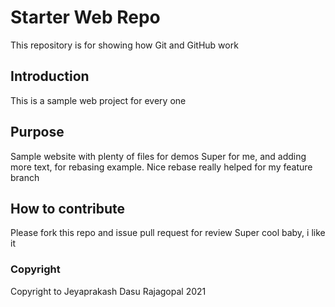 # Starter Web Repo

This repository is for showing how Git and GitHub work

## Introduction
This is a sample web project for every one
## Purpose

Sample website with plenty of files for demos
Super for me, and adding more text, for rebasing example. Nice rebase really helped for my feature branch 
## How to contribute

Please fork this repo and issue pull request for review
Super cool baby, i like it
### Copyright

Copyright to Jeyaprakash Dasu Rajagopal 2021